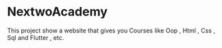 # NextwoAcademy
This project show a website that gives you Courses like Oop , Html , Css , Sql and Flutter , etc. 
